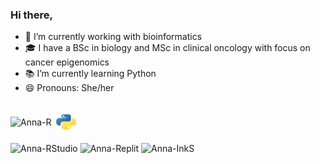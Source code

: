 ### Hi there,


- 🔭 I’m currently working with bioinformatics
- 🎓 I have a BSc in biology and MSc in clinical oncology with focus on cancer epigenomics
- 📚 I’m currently learning Python
- 😄 Pronouns: She/her

<div style="display: inline_block"><br>
  <img align="center" alt="Anna-R" height="30" width="40" src="https://cdn.jsdelivr.net/gh/devicons/devicon/icons/r/r-original.svg">
  <img align="center" alt="Anna-Python" height="30" width="40" src="https://raw.githubusercontent.com/devicons/devicon/master/icons/python/python-original.svg">
 </div>
 <div style="display: inline_block"><br>
  <img align="center" alt="Anna-RStudio" height="25" width="80" src="https://img.shields.io/badge/RStudio-75AADB?style=for-the-badge&logo=RStudio&logoColor=white">
  <img align="center" alt="Anna-Replit" height="25" width="80" src="https://img.shields.io/badge/replit-667881?style=for-the-badge&logo=replit&logoColor=white">
  <img align="center" alt="Anna-InkS" height="25" width="80" src="https://img.shields.io/badge/Inkscape-000000?style=for-the-badge&logo=Inkscape&logoColor=white">
</div>
<!--
##

<div align="left">
  <a href="https://github.com/annabmv">
  <img height="150em" src="https://github-readme-stats.vercel.app/api/top-langs/?username=annabmv&layout=compact&langs_count=7&theme=dracula"/>
</div>
-->
